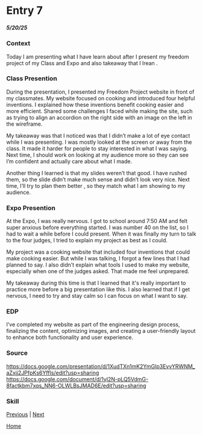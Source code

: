 # Entry 7
##### 5/20/25
### Context
Today I am presenting what I have learn about after I present my freedom project of my Class and Expo and also takeaway that I lrean .

### Class Presention
<p>During the presentation, I presented my Freedom Project website in front of my classmates. My website focused on cooking and introduced four helpful inventions. I explained how these inventions benefit cooking easier and more efficient. Shared some challenges I faced while making the site, such as trying to align an accordion on the right side with an image on the left in the wireframe.</p>

<p>My takeaway was that I noticed was that I didn’t make a lot of eye contact while I was presenting. I was mostly looked at the screen or away from the class. It made it harder for people to stay interested in what I was saying. Next time, I should work on looking at my audience more so they can see I’m confident and actually care about what I made.</p>

<p>Another thing I learned is that my slides weren’t that good. I have rushed them, so the slide didn’t make much sense and didn’t look very nice. Next time, I’ll try to plan them better , so they match what I am showing to my audience.
</p>


### Expo Presention
<p>At the Expo, I was really nervous. I got to school around 7:50 AM and felt super anxious before everything started. I was number 40 on the list, so I had to wait a while before I could present. When it was finally my turn to talk to the four judges, I tried to explain my project as best as I could.</p>

<p>My project was a cooking website that included four inventions that could make cooking easier. But while I was talking, I forgot a few lines that I had planned to say. I also didn’t explain what tools I used to make my website, especially when one of the judges asked. That made me feel unprepared.</p>

<p> My takeaway during this time is that I learned that it's really important to practice more before a big presentation like this. I also learned that if I get nervous, I need to try and stay calm so I can focus on what I want to say.



### EDP
I’ve completed my website as part of the engineering design process, finalizing the content, optimizing images, and creating a user-friendly layout to enhance both functionality and user experience.
### Source
https://docs.google.com/presentation/d/1XudTXn1mK2YmGlp3EvvYRWNM_aZxjj2JPfpKs6YffIs/edit?usp=sharing
https://docs.google.com/document/d/1yl2N-pLQ5VdmG-8factkbm7xqs_NN6-OLWLBsJMAD6E/edit?usp=sharing
### Skill




[Previous](entry06.md) | [Next](entry08.md)

[Home](../README.md)
